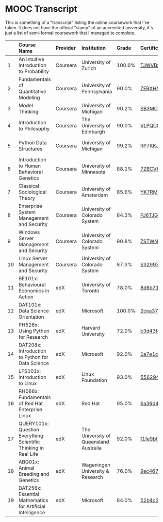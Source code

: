 # MOOC Transcript

This is something of a "transcript" listing the online coursework that I've taken. It does not have the official "stamp" of an accredited university, it's just a list of semi-formal coursework that I managed to complete.

||Course Name|Provider|Institution|Grade|Certificate ID|Date Completed|
|:--|:----------------|:-------|:----------|:----|:-------------|:-------------|
|1|An Intuitive Introduction to Probability|Coursera|University of Zurich|100.0%|[TJWVBSVJX2YQ](http://coursera.org/verify/TJWVBSVJX2YQ)|27 May, 2017|
|2|Fundamentals of Quantitative Modeling|Coursera|University of Pennsylvania|90.0%|[ZEBXHMRCS5FV](https://www.coursera.org/account/accomplishments/certificate/ZEBXHMRCS5FV)|21 June, 2017|
|3|Model Thinking|Coursera|University of Michigan|90.2%|[SB3MCV9SGVUC](https://www.coursera.org/account/accomplishments/certificate/SB3MCV9SGVUC)|20 June, 2017|
|4|Introduction to Philosophy|Coursera|The University of Edinburgh|90.0%|[VLPQCQ64QFH7](https://www.coursera.org/account/accomplishments/certificate/VLPQCQ64QFH7)|25 September, 2017|
|5|Python Data Structures|Coursera|University of Michigan|99.2%|[RP7KKJLZXGDN](https://www.coursera.org/account/accomplishments/certificate/RP7KKJLZXGDN)|23 October, 2017|
|6|Introduction to Human Behavioral Genetics|Coursera|University of Minnesota|88.1%|[7ZBCVHQASUKJ](https://www.coursera.org/account/accomplishments/certificate/7ZBCVHQASUKJ)|23 May, 2017|
|7|Classical Sociological Theory|Coursera|University of Amsterdam|85.6%|[YK7RMS7Q4ADY](https://www.coursera.org/account/accomplishments/certificate/YK7RMS7Q4ADY)|20 September, 2017|
|8|Enterprise System Management and Security|Coursera|University of Colorado System|84.3%|[PJ6TJG384MSX](https://www.coursera.org/account/accomplishments/certificate/PJ6TJG384MSX)|1 June, 2018|
|9|Windows Server Management and Security|Coursera|University of Colorado System|90.8%|[ZSTWNDL9SNPM](https://www.coursera.org/account/accomplishments/certificate/ZSTWNDL9SNPM)|7 June, 2018|
|10|Linux Server Management and Security|Coursera|University of Colorado System|87.3%|[S32993SK6L9D](https://www.coursera.org/account/accomplishments/certificate/S32993SK6L9D)|18 June, 2018|
|11|BE101x: Behavioural Economics in Action|edX|University of Toronto|78.0%|[8d6b712658c442a189d97879a474bbf2](https://courses.edx.org/certificates/8d6b712658c442a189d97879a474bbf2)|26 November, 2016|
|12|DAT101x: Data Science Orientation|edX|Microsoft|100.0%|[2cea37d745e2472aa07599c1aac5a283](https://courses.edx.org/certificates/2cea37d745e2472aa07599c1aac5a283)|10 December, 2016|
|13|PH526x: Using Python for Research|edX|Harvard University|72.0%|[b3d43fcbc6064e6c9435bef4c220d224](https://courses.edx.org/certificates/b3d43fcbc6064e6c9435bef4c220d224)|31 December, 2016|
|14|DAT208x: Introduction to Python for Data Science|edX|Microsoft|92.0%|[1a7e1cd879b74f6890fbd9f9275005f3](https://courses.edx.org/certificates/1a7e1cd879b74f6890fbd9f9275005f3)|17 May, 2017|
|15|LFS101x: Introduction to Linux|edX|Linux Foundation|93.0%|[5562941acaa241748151c5fbb363055f](https://courses.edx.org/certificates/5562941acaa241748151c5fbb363055f)|17 May, 2017|
|16|RH066x: Fundamentals of Red Hat Enterprise Linux|edX|Red Hat|95.0%|[6a36d41081854fb293732f20e5e8bedc](https://courses.edx.org/certificates/6a36d41081854fb293732f20e5e8bedc)|25 June, 2018|
|17|QUERY101x: Question Everything: Scientific Thinking in Real Life|edX|The University of Queensland Australia|92.0%|[f1fe9bf5283b476d9f3ae87026b73873](https://courses.edx.org/certificates/f1fe9bf5283b476d9f3ae87026b73873)|19 October, 2017|
|18|ABG01x: Animal Breeding and Genetics|edX|Wageningen University & Research|76.0%|[9ec467e0083c4022b19c0cd49711218c](https://courses.edx.org/certificates/9ec467e0083c4022b19c0cd49711218c)|18 November, 2017|
|19|DAT256x: Essential Mathematics for Artificial Intelligence|edX|Microsoft|84.0%|[52b4c3021ab6494e890b7e11a85f8fa8](https://courses.edx.org/certificates/52b4c3021ab6494e890b7e11a85f8fa8)|17 June, 2018|
